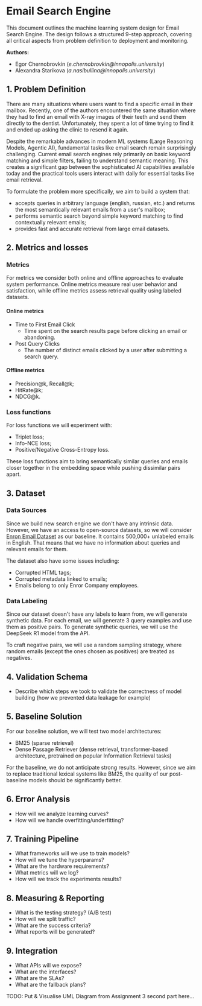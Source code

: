 # Email Search Engine

This document outlines the machine learning system design for Email Search Engine. The design follows a structured 9-step approach, covering all critical aspects from problem definition to deployment and monitoring.

**Authors:**
* Egor Chernobrovkin (_e.chernobrovkin@innopolis.university_)
* Alexandra Starikova (_a.nasibullina@innopolis.university_)

## **1. Problem Definition**

There are many situations where users want to find a specific email in their mailbox. Recently, one of the authors encountered the same situation where they had to find an email with X-ray images of their teeth and send them directly to the dentist. Unfortunately, they spent a lot of time trying to find it and ended up asking the clinic to resend it again.

Despite the remarkable advances in modern ML systems (Large Reasoning Models, Agentic AI), fundamental tasks like email search remain surprisingly challenging. Current email search engines rely primarily on basic keyword matching and simple filters, failing to understand semantic meaning. This creates a significant gap between the sophisticated AI capabilities available today and the practical tools users interact with daily for essential tasks like email retrieval.

To formulate the problem more specifically, we aim to build a system that:
- accepts queries in arbitrary language (english, russian, etc.) and returns the most semantically relevant emails from a user's mailbox;
- performs semantic search beyond simple keyword matching to find contextually relevant emails;
- provides fast and accurate retrieval from large email datasets.

## **2. Metrics and losses**

### Metrics

For metrics we consider both online and offline approaches to evaluate system performance. Online metrics measure real user behavior and satisfaction, while offline metrics assess retrieval quality using labeled datasets.

#### Online metrics
- Time to First Email Click
  - Time spent on the search results page before clicking an email or abandoning.
- Post Query Clicks
  - The number of distinct emails clicked by a user after submitting a search query.

#### Offline metrics
- Precision@k, Recall@k;
- HitRate@k;
- NDCG@k.

### Loss functions
For loss functions we will experiment with:
- Triplet loss;
- Info-NCE loss;
- Positive/Negative Cross-Entropy loss.

These loss functions aim to bring semantically similar queries and emails closer together in the embedding space while pushing dissimilar pairs apart.

## **3. Dataset**

### Data Sources
Since we build new search engine we don't have any intrinsic data. However, we have an access to open-source datasets, so we will consider [Enron Email Dataset](https://www.kaggle.com/datasets/wcukierski/enron-email-dataset) as our baseline. It contains 500,000+ unlabeled emails in English. That means that we have no information about queries and relevant emails for them. 

The dataset also have some issues including:
- Corrupted HTML tags;
- Corrupted metadata linked to emails;
- Emails belong to only Enror Company employees.

### Data Labeling
Since our dataset doesn't have any labels to learn from, we will generate synthetic data. For each email, we will generate 3 query examples and use them as positive pairs. To generate synthetic queries, we will use the DeepSeek R1 model from the API.

To craft negative pairs, we will use a random sampling strategy, where random emails (except the ones chosen as positives) are treated as negatives.

## **4. Validation Schema**
- Describe which steps we took to validate the correctness of model building (how we prevented data leakage for example)

## **5. Baseline Solution**
For our baseline solution, we will test two model architectures:
- BM25 (sparse retrieval)
- Dense Passage Retriever (dense retrieval, transformer-based architecture, pretrained on popular Information Retrieval tasks)

For the baseline, we do not anticipate strong results. However, since we aim to replace traditional lexical systems like BM25, the quality of our post-baseline models should be significantly better.

##  **6. Error Analysis**
- How will we analyze learning curves?
- How will we handle overfitting/underfitting?


## **7. Training Pipeline**
- What frameworks will we use to train models?
- How will we tune the hyperparams?
- What are the hardware requirements?
- What metrics will we log?
- How will we track the experiments results?

## **8. Measuring & Reporting**
- What is the testing strategy? (A/B test)
- How will we split traffic?
- What are the success criteria?
- What reports will be generated?

## **9. Integration**
- What APIs will we expose?
- What are the interfaces?
- What are the SLAs?
- What are the fallback plans?

TODO: Put & Visualise UML Diagram from Assignment 3 second part here...